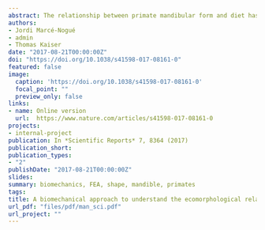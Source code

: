 ```yaml
---
abstract: The relationship between primate mandibular form and diet has been previously analysed by applying a wide array of techniques and approaches. Nonetheless, most of these studies compared few species and/or infrequently aimed to elucidate function based on an explicit biomechanical framework. In this study, we generated and analysed 31 Finite Element planar models of different primate jaws under different loading scenarios (incisive, canine, premolar and molar bites) to test the hypothesis that there are significant differences in mandibular biomechanical performance due to food categories and/or food hardness. The obtained stress values show that in primates, hard food eaters have stiffer mandibles when compared to those that rely on softer diets. In addition, we find that folivores species have the weakest jaws, whilst omnivores have the strongest mandibles within the order Primates. These results are highly relevant because they show that there is a strong association between mandibular biomechanical performance, mandibular form, food hardness and diet categories and that these associations can be studied using biomechanical techniques rather than focusing solely on morphology.
authors:
- Jordi Marcé-Nogué
- admin
- Thomas Kaiser
date: "2017-08-21T00:00:00Z"
doi: "https://doi.org/10.1038/s41598-017-08161-0"
featured: false
image:
  caption: 'https://doi.org/10.1038/s41598-017-08161-0'
  focal_point: ""
  preview_only: false
links:
- name: Online version
  url:  https://www.nature.com/articles/s41598-017-08161-0
projects:
- internal-project
publication: In *Scientific Reports* 7, 8364 (2017)
publication_short: 
publication_types:
- "2"
publishDate: "2017-08-21T00:00:00Z"
slides: 
summary: biomechanics, FEA, shape, mandible, primates
tags:
title: A biomechanical approach to understand the ecomorphological relationship between primate mandibles and diet
url_pdf: "files/pdf/man_sci.pdf"
url_project: ""
---
```


